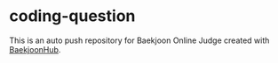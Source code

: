 # coding-question
This is an auto push repository for Baekjoon Online Judge created with [BaekjoonHub](https://github.com/BaekjoonHub/BaekjoonHub).
